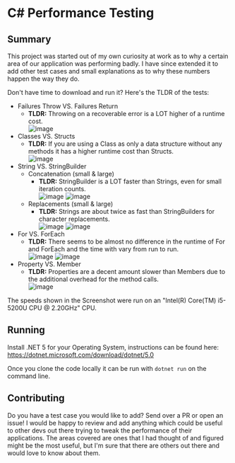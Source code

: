 # C# Performance Testing
## Summary
This project was started out of my own curiosity at work as to why a certain area of our application was performing badly. I have since extended it to add other test cases and small explanations as to why these numbers happen the way they do.

Don't have time to download and run it? Here's the TLDR of the tests:
- Failures Throw VS. Failures Return
  - **TLDR:** Throwing on a recoverable error is a LOT higher of a runtime cost.<br />
    ![image](https://user-images.githubusercontent.com/5573038/112841096-14851380-906e-11eb-87a8-31737b7dea7c.png)
- Classes VS. Structs
  - **TLDR:** If you are using a Class as only a data structure without any methods it has a higher runtime cost than Structs.<br />
    ![image](https://user-images.githubusercontent.com/5573038/112841242-41d1c180-906e-11eb-8712-9b82d490406d.png)
- String VS. StringBuilder
  - Concatenation (small & large)
    - **TLDR:** StringBuilder is a LOT faster than Strings, even for small iteration counts.<br />
      ![image](https://user-images.githubusercontent.com/5573038/112841311-557d2800-906e-11eb-842b-437e5b8c17df.png)
      ![image](https://user-images.githubusercontent.com/5573038/112841358-6168ea00-906e-11eb-8e40-888ec10c3d5b.png)
  - Replacements  (small & large)
    - **TLDR:** Strings are about twice as fast than StringBuilders for character replacements.<br />
      ![image](https://user-images.githubusercontent.com/5573038/112841404-6d54ac00-906e-11eb-8018-ff43b3ecfc38.png)
      ![image](https://user-images.githubusercontent.com/5573038/112841436-78a7d780-906e-11eb-951d-d93d79cc11ee.png)
- For VS. ForEach
  - **TLDR:** There seems to be almost no difference in the runtime of For and ForEach and the time with vary from run to run.<br />
    ![image](https://user-images.githubusercontent.com/5573038/112841511-8eb59800-906e-11eb-9a79-2a40ef468d81.png)
    ![image](https://user-images.githubusercontent.com/5573038/112841536-98d79680-906e-11eb-85c9-339161533d40.png)
- Property VS. Member
  - **TLDR:** Properties are a decent amount slower than Members due to the additional overhead for the method calls.<br />
    ![image](https://user-images.githubusercontent.com/5573038/112841590-aab93980-906e-11eb-87fd-63144ad765b4.png)

The speeds shown in the Screenshot were run on an "Intel(R) Core(TM) i5-5200U CPU @ 2.20GHz" CPU.

## Running
Install .NET 5 for your Operating System, instructions can be found here: https://dotnet.microsoft.com/download/dotnet/5.0

Once you clone the code locally it can be run with `dotnet run` on the command line.

## Contributing
Do you have a test case you would like to add? Send over a PR or open an issue! I would be happy to review and add anything which could be useful to other devs out there trying to tweak the performance of their applications. The areas covered are ones that I had thought of and figured might be the most useful, but I'm sure that there are others out there and would love to know about them.
